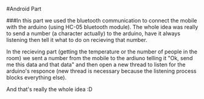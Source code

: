 #Android Part

###In this part we used the bluetooth communication to connect the mobile with the arduino (using HC-05 bluetooth module).
The whole idea was really to send a number (a character actually) to the arduino, have it always listening then tell it what to do on recieving that number.  

In the recieving part (getting the temperature or the number of people in the room) we sent a number from the mobile to the ardiuno telling it "Ok, send me this data and that data" and then open a new thread to listen for the arduino's responce (new thread is necessary because the listening process blocks everything else).  

And that's really the whole idea :D
